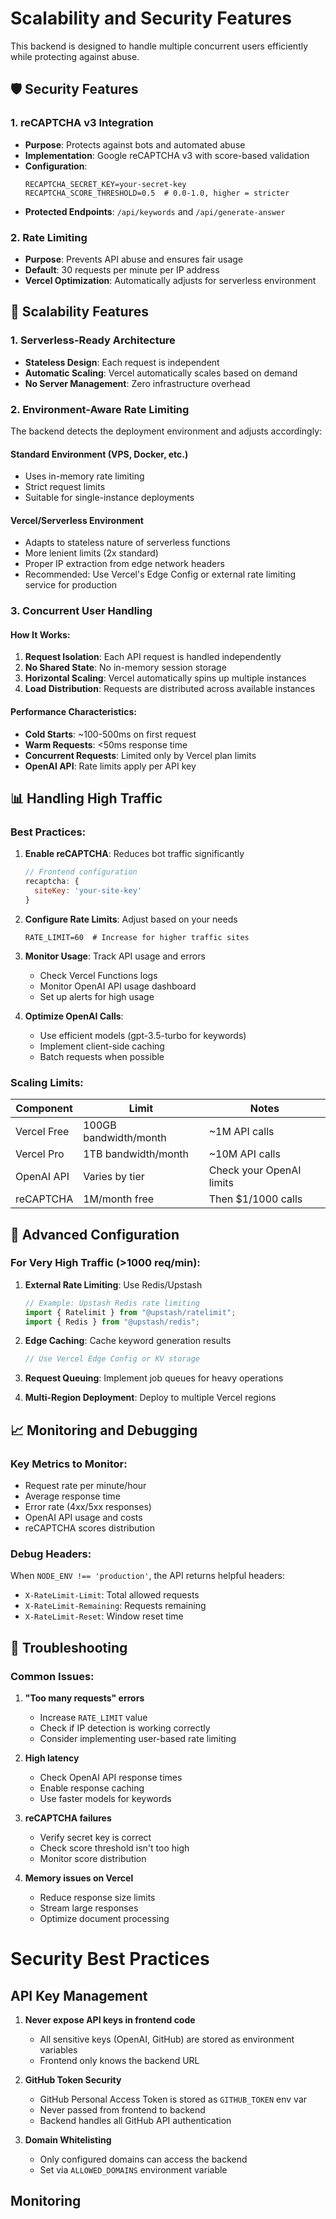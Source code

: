 # Scalability and Security Features

This backend is designed to handle multiple concurrent users efficiently while protecting against abuse.

## 🛡️ Security Features

### 1. reCAPTCHA v3 Integration
- **Purpose**: Protects against bots and automated abuse
- **Implementation**: Google reCAPTCHA v3 with score-based validation
- **Configuration**:
  ```env
  RECAPTCHA_SECRET_KEY=your-secret-key
  RECAPTCHA_SCORE_THRESHOLD=0.5  # 0.0-1.0, higher = stricter
  ```
- **Protected Endpoints**: `/api/keywords` and `/api/generate-answer`

### 2. Rate Limiting
- **Purpose**: Prevents API abuse and ensures fair usage
- **Default**: 30 requests per minute per IP address
- **Vercel Optimization**: Automatically adjusts for serverless environment

## 🚀 Scalability Features

### 1. Serverless-Ready Architecture
- **Stateless Design**: Each request is independent
- **Automatic Scaling**: Vercel automatically scales based on demand
- **No Server Management**: Zero infrastructure overhead

### 2. Environment-Aware Rate Limiting
The backend detects the deployment environment and adjusts accordingly:

#### Standard Environment (VPS, Docker, etc.)
- Uses in-memory rate limiting
- Strict request limits
- Suitable for single-instance deployments

#### Vercel/Serverless Environment
- Adapts to stateless nature of serverless functions
- More lenient limits (2x standard)
- Proper IP extraction from edge network headers
- Recommended: Use Vercel's Edge Config or external rate limiting service for production

### 3. Concurrent User Handling

#### How It Works:
1. **Request Isolation**: Each API request is handled independently
2. **No Shared State**: No in-memory session storage
3. **Horizontal Scaling**: Vercel automatically spins up multiple instances
4. **Load Distribution**: Requests are distributed across available instances

#### Performance Characteristics:
- **Cold Starts**: ~100-500ms on first request
- **Warm Requests**: <50ms response time
- **Concurrent Requests**: Limited only by Vercel plan limits
- **OpenAI API**: Rate limits apply per API key

## 📊 Handling High Traffic

### Best Practices:

1. **Enable reCAPTCHA**: Reduces bot traffic significantly
   ```javascript
   // Frontend configuration
   recaptcha: {
     siteKey: 'your-site-key'
   }
   ```

2. **Configure Rate Limits**: Adjust based on your needs
   ```env
   RATE_LIMIT=60  # Increase for higher traffic sites
   ```

3. **Monitor Usage**: Track API usage and errors
   - Check Vercel Functions logs
   - Monitor OpenAI API usage dashboard
   - Set up alerts for high usage

4. **Optimize OpenAI Calls**:
   - Use efficient models (gpt-3.5-turbo for keywords)
   - Implement client-side caching
   - Batch requests when possible

### Scaling Limits:

| Component | Limit | Notes |
|-----------|-------|-------|
| Vercel Free | 100GB bandwidth/month | ~1M API calls |
| Vercel Pro | 1TB bandwidth/month | ~10M API calls |
| OpenAI API | Varies by tier | Check your OpenAI limits |
| reCAPTCHA | 1M/month free | Then $1/1000 calls |

## 🔧 Advanced Configuration

### For Very High Traffic (>1000 req/min):

1. **External Rate Limiting**: Use Redis/Upstash
   ```javascript
   // Example: Upstash Redis rate limiting
   import { Ratelimit } from "@upstash/ratelimit";
   import { Redis } from "@upstash/redis";
   ```

2. **Edge Caching**: Cache keyword generation results
   ```javascript
   // Use Vercel Edge Config or KV storage
   ```

3. **Request Queuing**: Implement job queues for heavy operations

4. **Multi-Region Deployment**: Deploy to multiple Vercel regions

## 📈 Monitoring and Debugging

### Key Metrics to Monitor:
- Request rate per minute/hour
- Average response time
- Error rate (4xx/5xx responses)
- OpenAI API usage and costs
- reCAPTCHA scores distribution

### Debug Headers:
When `NODE_ENV !== 'production'`, the API returns helpful headers:
- `X-RateLimit-Limit`: Total allowed requests
- `X-RateLimit-Remaining`: Requests remaining
- `X-RateLimit-Reset`: Window reset time

## 🚨 Troubleshooting

### Common Issues:

1. **"Too many requests" errors**
   - Increase `RATE_LIMIT` value
   - Check if IP detection is working correctly
   - Consider implementing user-based rate limiting

2. **High latency**
   - Check OpenAI API response times
   - Enable response caching
   - Use faster models for keywords

3. **reCAPTCHA failures**
   - Verify secret key is correct
   - Check score threshold isn't too high
   - Monitor score distribution

4. **Memory issues on Vercel**
   - Reduce response size limits
   - Stream large responses
   - Optimize document processing 

# Security Best Practices

## API Key Management

1. **Never expose API keys in frontend code**
   - All sensitive keys (OpenAI, GitHub) are stored as environment variables
   - Frontend only knows the backend URL
   
2. **GitHub Token Security**
   - GitHub Personal Access Token is stored as `GITHUB_TOKEN` env var
   - Never passed from frontend to backend
   - Backend handles all GitHub API authentication
   
3. **Domain Whitelisting**
   - Only configured domains can access the backend
   - Set via `ALLOWED_DOMAINS` environment variable

## Monitoring 